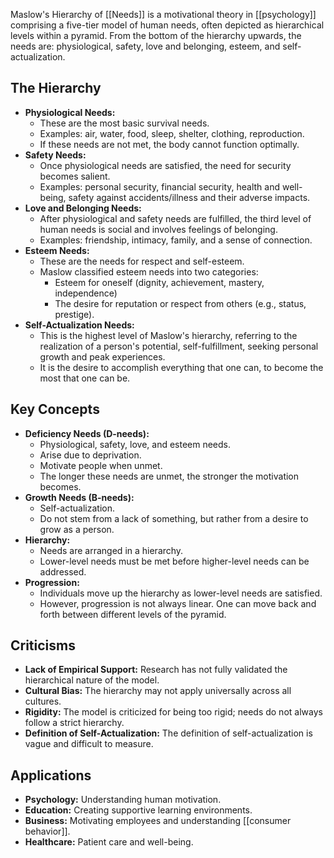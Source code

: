 Maslow's Hierarchy of [[Needs]] is a motivational theory in [[psychology]] comprising a five-tier model of human needs, often depicted as hierarchical levels within a pyramid. From the bottom of the hierarchy upwards, the needs are: physiological, safety, love and belonging, esteem, and self-actualization.

## The Hierarchy

* **Physiological Needs:**
    * These are the most basic survival needs.
    * Examples: air, water, food, sleep, shelter, clothing, reproduction.
    * If these needs are not met, the body cannot function optimally.
* **Safety Needs:**
    * Once physiological needs are satisfied, the need for security becomes salient.
    * Examples: personal security, financial security, health and well-being, safety against accidents/illness and their adverse impacts.
* **Love and Belonging Needs:**
    * After physiological and safety needs are fulfilled, the third level of human needs is social and involves feelings of belonging.
    * Examples: friendship, intimacy, family, and a sense of connection.
* **Esteem Needs:**
    * These are the needs for respect and self-esteem.
    * Maslow classified esteem needs into two categories:
        * Esteem for oneself (dignity, achievement, mastery, independence)
        * The desire for reputation or respect from others (e.g., status, prestige).
* **Self-Actualization Needs:**
    * This is the highest level of Maslow's hierarchy, referring to the realization of a person's potential, self-fulfillment, seeking personal growth and peak experiences.
    * It is the desire to accomplish everything that one can, to become the most that one can be.

## Key Concepts

* **Deficiency Needs (D-needs):**
    * Physiological, safety, love, and esteem needs.
    * Arise due to deprivation.
    * Motivate people when unmet.
    * The longer these needs are unmet, the stronger the motivation becomes.
* **Growth Needs (B-needs):**
    * Self-actualization.
    * Do not stem from a lack of something, but rather from a desire to grow as a person.
* **Hierarchy:**
    * Needs are arranged in a hierarchy.
    * Lower-level needs must be met before higher-level needs can be addressed.
* **Progression:**
    * Individuals move up the hierarchy as lower-level needs are satisfied.
    * However, progression is not always linear. One can move back and forth between different levels of the pyramid.

## Criticisms

* **Lack of Empirical Support:** Research has not fully validated the hierarchical nature of the model.
* **Cultural Bias:** The hierarchy may not apply universally across all cultures.
* **Rigidity:** The model is criticized for being too rigid; needs do not always follow a strict hierarchy.
* **Definition of Self-Actualization:** The definition of self-actualization is vague and difficult to measure.

## Applications

* **Psychology:** Understanding human motivation.
* **Education:** Creating supportive learning environments.
* **Business:** Motivating employees and understanding [[consumer behavior]].
* **Healthcare:** Patient care and well-being.